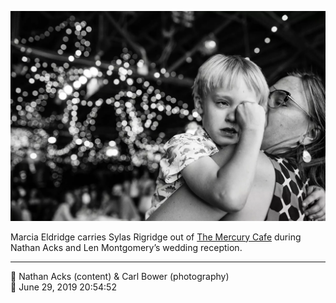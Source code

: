 ![Marcia Eldridge carries Sylas Rigridge out of the Mercury Cafe](assets/e8b10f65e777a7812e2991b9ed955ac7.webp)

Marcia Eldridge carries Sylas Rigridge out of [The Mercury Cafe](http://mercurycafe.com/) during Nathan Acks and Len Montgomery’s wedding reception.

- - - -

<span aria-hidden="true">👥</span> Nathan Acks (content) & Carl Bower (photography)  
<span aria-hidden="true">📅</span> June 29, 2019 20:54:52
